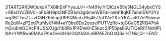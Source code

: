 $START$2RR3W3dkoKTX0IhE4FYysuLV++N491ylYlQlCzV55/j5NGL34ybxCYS+9BxOYcZBV0+oFb8H9pt2NFZB1oh3gdmwWBFaHlwbh1IqKF7amnDhP3Yzwg3BTTmZL+vG8HZ6hIngjURPQNcd+Bhj4EZ/oOVxGKrrYKA+vKf7ePl5iwiwRe2qW+zP2ed7tuMykT4M+aYSbe8Dy2oesv/PUTVzRd+tgGGaC52RQ47hAmS/ubhlGCKcP4USbXUg/t1b8Rx1P4DwKnESkpcS/P56psk6UTiQeRi11NxMPjNA+YWI1iwa6MAo7AhrGvezH4sOQXk9zLeBRAEZbG4Q6aiHTNicjQ==$END$